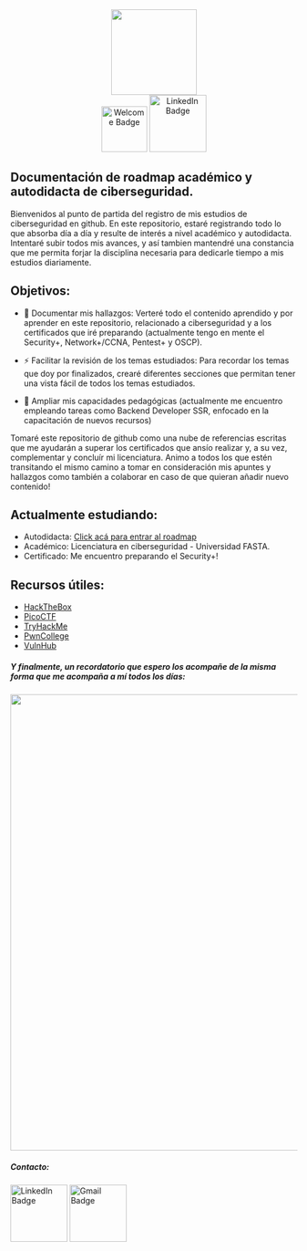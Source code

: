 <div id="header" align="center"><img src="https://media.giphy.com/media/M9gbBd9nbDrOTu1Mqx/giphy.gif" width="150"/></div>
<div id="badges" align="center">
  <img src="https://img.shields.io/badge/WELCOME-50C10E" alt="Welcome Badge" width="80"/>
  <a href="https://www.linkedin.com/in/alanjaviercanellas/" target="_blank"><img src="https://img.shields.io/badge/LinkedIn-blue?style=for-the-badge&logo=linkedin&logoColor=white" alt="LinkedIn Badge" width="100"/></a>
</div>

## Documentación de roadmap académico y autodidacta de ciberseguridad.

Bienvenidos al punto de partida del registro de mis estudios de ciberseguridad en github. En este repositorio, estaré registrando todo lo que absorba día a día y resulte de interés a nivel académico y autodidacta. Intentaré subir todos mis avances, y así tambien mantendré una constancia que me permita forjar la disciplina necesaria para dedicarle tiempo a mis estudios diariamente.

## Objetivos: 

 - :telescope: Documentar mis hallazgos: Verteré todo el contenido aprendido y por aprender en este repositorio, relacionado a ciberseguridad y a los certificados que iré preparando (actualmente tengo en mente el Security+, Network+/CCNA, Pentest+ y OSCP).

 - :zap: Facilitar la revisión de los temas estudiados: Para recordar los temas que doy por finalizados, crearé diferentes secciones que permitan tener una vista fácil de todos los temas estudiados.

 - :seedling: Ampliar mis capacidades pedagógicas (actualmente me encuentro empleando tareas como Backend Developer SSR, enfocado en la capacitación de nuevos recursos)

  Tomaré este repositorio de github como una nube de referencias escritas que me ayudarán a superar los certificados que ansío realizar y, a su vez, complementar y concluír mi licenciatura. Animo a todos los que estén transitando el mismo camino a tomar en consideración mis apuntes y hallazgos como también a colaborar en caso de que quieran añadir nuevo contenido!

## Actualmente estudiando:
 - Autodidacta: <a href="https://roadmap.sh/cyber-security" target="_blank">Click acá para entrar al roadmap</a>
 - Académico: Licenciatura en ciberseguridad - Universidad FASTA.
 - Certificado: Me encuentro preparando el Security+!

## Recursos útiles:
 -  <a href="https://www.hackthebox.com/" target="_blank">HackTheBox</a>
 -  <a href="https://picoctf.org/" target="_blank">PicoCTF</a>
 -  <a href="https://tryhackme.com/" target="_blank">TryHackMe</a>
 -  <a href="https://pwn.college/" target="_blank">PwnCollege</a>
 -  <a href="https://www.vulnhub.com/" target="_blank">VulnHub</a>

##### Y finalmente, un recordatorio que espero los acompañe de la misma forma que me acompaña a mí todos los días:

 <div id="header" align="center"><img src="https://media.giphy.com/media/rYEAkYihZsyWs/giphy.gif" width="800"/></div>

##### Contacto:
<div id="badges">
<a href="https://www.linkedin.com/in/alanjaviercanellas/" target="_blank"><img src="https://img.shields.io/badge/LinkedIn-blue?style=for-the-badge&logo=linkedin&logoColor=white" alt="LinkedIn Badge" width="100"/></a>
<a href="https://img.shields.io/badge/-Gmail-ffffff?logo=gmail" target="_blank"><img src="https://img.shields.io/badge/LinkedIn-blue?style=for-the-badge&logo=linkedin&logoColor=white" alt="Gmail Badge" width="100"/></a>
</div>





